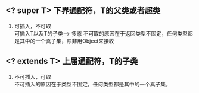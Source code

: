 ## <? super T> 下界通配符，T的父类或者超类
1. 可插入，不可取  
   可插入T以及T的子类--> 多态
   不可取的原因在于返回类型不固定，任何类型都是其中的一个真子集，除非用Object来接收
   
## <? extends T> 上届通配符，T的子类  
1. 不可插入，可取  
   不可插入的原因在于类型不固定，任何类型都是其中的一个真子集，